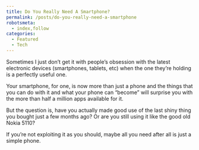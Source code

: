 ```yaml
---
title: Do You Really Need A Smartphone?
permalink: /posts/do-you-really-need-a-smartphone
robotsmeta:
  - index,follow
categories:
  - Featured
  - Tech
---
```

Sometimes I just don&#8217;t get it with people&#8217;s obsession with the latest electronic devices (smartphones, tablets, etc) when the one they&#8217;re holding is a perfectly useful one.

Your smartphone, for one, is now more than just a phone and the things that you can do with it and what your phone can “become” will surprise you with the more than half a million apps available for it.

But the question is, have you actually made good use of the last shiny thing you bought just a few months ago? Or are you still using it like the good old Nokia 5110?

If you’re not exploiting it as you should, maybe all you need after all is just a simple phone.
